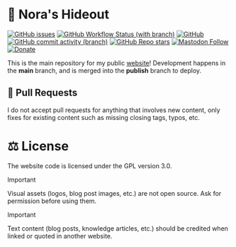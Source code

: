 # :house_with_garden: Nora's Hideout
[![GitHub issues](https://img.shields.io/github/issues/analogfeelings/analogfeelings.github.io?style=flat-square&logo=github&label=Issues)](https://github.com/AnalogFeelings/analogfeelings.github.io/issues)
[![GitHub Workflow Status (with branch)](https://img.shields.io/github/actions/workflow/status/analogfeelings/analogfeelings.github.io/pages/pages-build-deployment?branch=main&label=Pages%20Build&style=flat-square&logo=githubactions&logoColor=white)](https://github.com/AnalogFeelings/analogfeelings.github.io/actions)
[![GitHub](https://img.shields.io/github/license/analogfeelings/analogfeelings.github.io?label=License&style=flat-square&logo=opensourceinitiative&logoColor=white)](https://github.com/AnalogFeelings/analogfeelings.github.io/blob/master/LICENSE)
[![GitHub commit activity (branch)](https://img.shields.io/github/commit-activity/m/analogfeelings/analogfeelings.github.io/main?label=Commit%20Activity&style=flat-square&logo=github)](https://github.com/AnalogFeelings/analogfeelings.github.io/graphs/commit-activity)
[![GitHub Repo stars](https://img.shields.io/github/stars/analogfeelings/analogfeelings.github.io?label=Stargazers&style=flat-square&logo=github)](https://github.com/AnalogFeelings/analogfeelings.github.io/stargazers)
[![Mastodon Follow](https://img.shields.io/mastodon/follow/109309123442839534?domain=https%3A%2F%2Ftech.lgbt%2F&style=flat-square&logo=mastodon&logoColor=white&label=Follow%20Me!&color=6364ff)](https://tech.lgbt/@analog_feelings)
[![Donate](https://img.shields.io/badge/Donate-Bitcoin-goldenrod?style=flat-square&logo=bitcoin&logoColor=white
)](https://analogfeelings.xyz/donate.html)

This is the main repository for my public [website](https://analogfeelings.xyz/)! Development happens in the **main** branch, and is merged
into the **publish** branch to deploy.

## :incoming_envelope: Pull Requests
I do not accept pull requests for anything that involves new content, only fixes for existing content such as missing closing tags, typos, etc.

# :balance_scale: License
The website code is licensed under the GPL version 3.0.

> [!IMPORTANT]  
> Visual assets (logos, blog post images, etc.) are not open source. Ask for permission before using them.

> [!IMPORTANT]
> Text content (blog posts, knowledge articles, etc.) should be credited when linked or quoted in another website.

